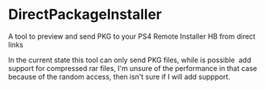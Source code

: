# DirectPackageInstaller

A tool to preview and send PKG to your PS4 Remote Installer HB from direct links

In the current state this tool can only send PKG files, while is possible  add support for compressed rar files, I'm unsure of the performance in that case because of the random access, then isn't sure if I will add suppport.

